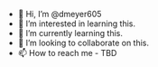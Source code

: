 - 👋 Hi, I’m @dmeyer605
- 👀 I’m interested in learning this.
- 🌱 I’m currently learning this.
- 💞️ I’m looking to collaborate on this.
- 📫 How to reach me - TBD

<!---
dmeyer605/dmeyer605 is a ✨ special ✨ repository because its `README.md` (this file) appears on your GitHub profile.
You can click the Preview link to take a look at your changes.
--->
